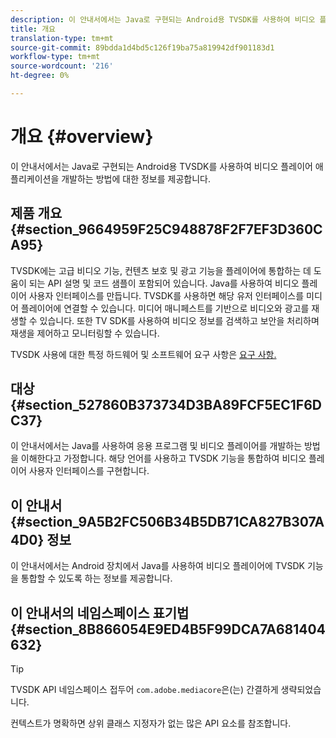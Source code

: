 ```yaml
---
description: 이 안내서에서는 Java로 구현되는 Android용 TVSDK를 사용하여 비디오 플레이어 애플리케이션을 개발하는 방법에 대한 정보를 제공합니다.
title: 개요
translation-type: tm+mt
source-git-commit: 89bdda1d4bd5c126f19ba75a819942df901183d1
workflow-type: tm+mt
source-wordcount: '216'
ht-degree: 0%

---
```



# 개요 {#overview}

이 안내서에서는 Java로 구현되는 Android용 TVSDK를 사용하여 비디오 플레이어 애플리케이션을 개발하는 방법에 대한 정보를 제공합니다.

## 제품 개요 {#section_9664959F25C948878F2F7EF3D360CA95}

TVSDK에는 고급 비디오 기능, 컨텐츠 보호 및 광고 기능을 플레이어에 통합하는 데 도움이 되는 API 설명 및 코드 샘플이 포함되어 있습니다. Java를 사용하여 비디오 플레이어 사용자 인터페이스를 만듭니다. TVSDK를 사용하면 해당 유저 인터페이스를 미디어 플레이어에 연결할 수 있습니다. 미디어 매니페스트를 기반으로 비디오와 광고를 재생할 수 있습니다. 또한 TV SDK를 사용하여 비디오 정보를 검색하고 보안을 처리하며 재생을 제어하고 모니터링할 수 있습니다.

TVSDK 사용에 대한 특정 하드웨어 및 소프트웨어 요구 사항은 [요구 사항.](../../android-1.4-introduction/overview-prod-audience-guide/android-1.4-requirements.md)

## 대상 {#section_527860B373734D3BA89FCF5EC1F6DC37}

이 안내서에서는 Java를 사용하여 응용 프로그램 및 비디오 플레이어를 개발하는 방법을 이해한다고 가정합니다. 해당 언어를 사용하고 TVSDK 기능을 통합하여 비디오 플레이어 사용자 인터페이스를 구현합니다.

## 이 안내서 {#section_9A5B2FC506B34B5DB71CA827B307A4D0} 정보

이 안내서에서는 Android 장치에서 Java를 사용하여 비디오 플레이어에 TVSDK 기능을 통합할 수 있도록 하는 정보를 제공합니다.

## 이 안내서의 네임스페이스 표기법{#section_8B866054E9ED4B5F99DCA7A681404632}

>[!TIP]
>
>TVSDK API 네임스페이스 접두어 `com.adobe.mediacore`은(는) 간결하게 생략되었습니다.
>
>컨텍스트가 명확하면 상위 클래스 지정자가 없는 많은 API 요소를 참조합니다.


